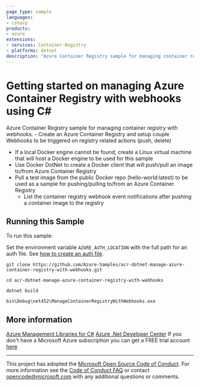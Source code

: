 ```yaml
---
page_type: sample
languages:
- csharp
products:
- azure
extensions:
- services: Container-Registry
- platforms: dotnet
description: "Azure Container Registry sample for managing container registry with webhooks."
---
```


# Getting started on managing Azure Container Registry with webhooks using C# #

 Azure Container Registry sample for managing container registry with webhooks.
    - Create an Azure Container Registry and setup couple Webhooks to be triggered on registry related actions (push, delete)
  - If a local Docker engine cannot be found, create a Linux virtual machine that will host a Docker engine
      to be used for this sample
  - Use Docker DotNet to create a Docker client that will push/pull an image to/from Azure Container Registry
  - Pull a test image from the public Docker repo (hello-world:latest) to be used as a sample for pushing/pulling
      to/from an Azure Container Registry
    - List the container registry webhook event notifications after pushing a container image to the registry


## Running this Sample ##

To run this sample:

Set the environment variable `AZURE_AUTH_LOCATION` with the full path for an auth file. See [how to create an auth file](https://github.com/Azure/azure-libraries-for-net/blob/master/AUTH.md).

    git clone https://github.com/Azure-Samples/acr-dotnet-manage-azure-container-registry-with-webhooks.git

    cd acr-dotnet-manage-azure-container-registry-with-webhooks

    dotnet build

    bin\Debug\net452\ManageContainerRegistryWithWebhooks.exe

## More information ##

[Azure Management Libraries for C#](https://github.com/Azure/azure-sdk-for-net/tree/Fluent)
[Azure .Net Developer Center](https://azure.microsoft.com/en-us/develop/net/)
If you don't have a Microsoft Azure subscription you can get a FREE trial account [here](http://go.microsoft.com/fwlink/?LinkId=330212)

---

This project has adopted the [Microsoft Open Source Code of Conduct](https://opensource.microsoft.com/codeofconduct/). For more information see the [Code of Conduct FAQ](https://opensource.microsoft.com/codeofconduct/faq/) or contact [opencode@microsoft.com](mailto:opencode@microsoft.com) with any additional questions or comments.
